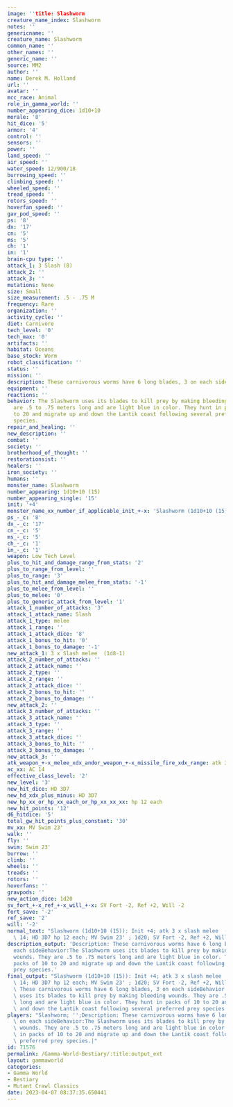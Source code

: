 ```yaml
---
image: ''title: Slashworm
creature_name_index: Slashworm
notes: ''
genericname: ''
creature_name: Slashworm
common_name: ''
other_names: ''
generic_name: ''
source: MM2
author: ''
name: Derek M. Holland
url: ''
avatar: ''
mcc_race: Animal
role_in_gamma_world: ''
number_appearing_dice: 1d10+10
morale: '8'
hit_dice: '5'
armor: '4'
control: ''
sensors: ''
power: ''
land_speed: ''
air_speed: ''
water_speed: 12/900/18
burrowing_speed: ''
climbing_speed: ''
wheeled_speed: ''
tread_speed: ''
rotors_speed: ''
hoverfan_speed: ''
gav_pod_speed: ''
ps: '8'
dx: '17'
cn: '5'
ms: '5'
ch: '1'
in: '1'
brain-cpu type: ''
attack_1: 3 Slash (8)
attack_2: ''
attack_3: ''
mutations: None
size: Small
size_measurement: .5 - .75 M
frequency: Rare
organization: ''
activity_cycle: ''
diet: Carnivore
tech_level: '0'
tech_max: '0'
artifacts: ''
habitat: Oceans
base_stock: Worm
robot_classification: ''
status: ''
mission: ''
description: These carnivorous worms have 6 long blades, 3 on each side
equipment: ''
reactions: ''
behavior: The Slashworm uses its blades to kill prey by making bleeding wounds. They
  are .5 to .75 meters long and are light blue in color. They hunt in packs of 10
  to 20 and migrate up and down the Lantik coast following several preferred prey
  species.
repair_and_healing: ''
new_description: ''
combat: ''
society: ''
brotherhood_of_thought: ''
restorationsist: ''
healers: ''
iron_society: ''
humans: ''
monster_name: Slashworm
number_appearing: 1d10+10 (15)
number_appearing_single: '15'
init: '+4'
monster_name_xx_number_if_applicable_init_+-x: 'Slashworm (1d10+10 (15)): Init +4'
ps_-_c: '8'
dx_-_c: '17'
cn_-_c: '5'
ms_-_c: '5'
ch_-_c: '1'
in_-_c: '1'
weapon: Low Tech Level
plus_to_hit_and_damage_range_from_stats: '2'
plus_to_range_from_level: ''
plus_to_range: '3'
plus_to_hit_and_damage_melee_from_stats: '-1'
plus_to_melee_from_level: ''
plus_to_melee: '0'
plus_to_generic_attack_from_level: '1'
attack_1_number_of_attacks: '3'
attack_1_attack_name: Slash
attack_1_type: melee
attack_1_range: ''
attack_1_attack_dice: '8'
attack_1_bonus_to_hit: '0'
attack_1_bonus_to_damage: '-1'
new_attack_1: 3 x Slash melee  (1d8-1)
attack_2_number_of_attacks: ''
attack_2_attack_name: ''
attack_2_type: ''
attack_2_range: ''
attack_2_attack_dice: ''
attack_2_bonus_to_hit: ''
attack_2_bonus_to_damage: ''
new_attack_2: ''
attack_3_number_of_attacks: ''
attack_3_attack_name: ''
attack_3_type: ''
attack_3_range: ''
attack_3_attack_dice: ''
attack_3_bonus_to_hit: ''
attack_3_bonus_to_damage: ''
new_attack_3: ''
atk_weapon_+-x_melee_xdx_andor_weapon_+-x_missile_fire_xdx_range: atk 3 x slash melee  (1d8-1)
ac_xx: AC 14
effective_class_level: '2'
new_level: '3'
new_hit_dice: HD 3D7
new_hd_xdx_plus_minus: HD 3D7
new_hp_xx_or_hp_xx_each_or_hp_xx_xx_xx: hp 12 each
new_hit_points: '12'
d6_hitdice: '5'
total_gw_hit_points_plus_constant: '30'
mv_xx: MV Swim 23'
walk: ''
fly: ''
swim: Swim 23'
burrow: ''
climb: ''
wheels: ''
treads: ''
rotors: ''
hoverfans: ''
gravpods: ''
new_action_dice: 1d20
sv_fort_+-x_ref_+-x_will_+-x: SV Fort -2, Ref +2, Will -2
fort_save: '-2'
ref_save: '2'
will: '-2'
normal_text: "Slashworm (1d10+10 (15)): Init +4; atk 3 x slash melee  (1d8-1); AC\
  \ 14; HD 3D7 hp 12 each; MV Swim 23' ; 1d20; SV Fort -2, Ref +2, Will -2"
description_output: 'Description: These carnivorous worms have 6 long blades, 3 on
  each sideBehavior:The Slashworm uses its blades to kill prey by making bleeding
  wounds. They are .5 to .75 meters long and are light blue in color. They hunt in
  packs of 10 to 20 and migrate up and down the Lantik coast following several preferred
  prey species.'
final_output: "Slashworm (1d10+10 (15)): Init +4; atk 3 x slash melee  (1d8-1); AC\
  \ 14; HD 3D7 hp 12 each; MV Swim 23' ; 1d20; SV Fort -2, Ref +2, Will -2NoneDescription:\
  \ These carnivorous worms have 6 long blades, 3 on each sideBehavior:The Slashworm\
  \ uses its blades to kill prey by making bleeding wounds. They are .5 to .75 meters\
  \ long and are light blue in color. They hunt in packs of 10 to 20 and migrate up\
  \ and down the Lantik coast following several preferred prey species."
players: "Slashworm; '';Description: These carnivorous worms have 6 long blades, 3\
  \ on each sideBehavior:The Slashworm uses its blades to kill prey by making bleeding\
  \ wounds. They are .5 to .75 meters long and are light blue in color. They hunt\
  \ in packs of 10 to 20 and migrate up and down the Lantik coast following several\
  \ preferred prey species.|"
id: 71576
permalink: /Gamma-World-Bestiary/:title:output_ext
layout: gammaworld
categories:
- Gamma World
- Bestiary
- Mutant Crawl Classics
date: 2023-04-07 08:37:35.650441
---
```

